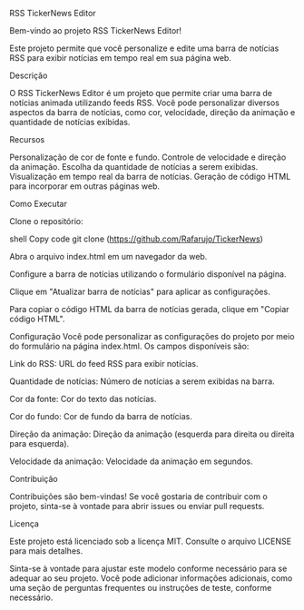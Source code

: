 RSS TickerNews Editor

Bem-vindo ao projeto RSS TickerNews Editor!

Este projeto permite que você personalize e edite uma barra de notícias RSS para exibir notícias em tempo real em sua página web.

Descrição

O RSS TickerNews Editor é um projeto que permite criar uma barra de notícias animada utilizando feeds RSS. Você pode personalizar diversos aspectos da barra de notícias, como cor, velocidade, direção da animação e quantidade de notícias exibidas.

Recursos

Personalização de cor de fonte e fundo.
Controle de velocidade e direção da animação.
Escolha da quantidade de notícias a serem exibidas.
Visualização em tempo real da barra de notícias.
Geração de código HTML para incorporar em outras páginas web.

Como Executar

Clone o repositório:

shell
Copy code
git clone (https://github.com/Rafarujo/TickerNews)

Abra o arquivo index.html em um navegador da web.

Configure a barra de notícias utilizando o formulário disponível na página.

Clique em "Atualizar barra de notícias" para aplicar as configurações.

Para copiar o código HTML da barra de notícias gerada, clique em "Copiar código HTML".

Configuração
Você pode personalizar as configurações do projeto por meio do formulário na página index.html. Os campos disponíveis são:

Link do RSS: URL do feed RSS para exibir notícias.

Quantidade de notícias: Número de notícias a serem exibidas na barra.

Cor da fonte: Cor do texto das notícias.

Cor do fundo: Cor de fundo da barra de notícias.

Direção da animação: Direção da animação (esquerda para direita ou direita para esquerda).

Velocidade da animação: Velocidade da animação em segundos.

Contribuição

Contribuições são bem-vindas! Se você gostaria de contribuir com o projeto, sinta-se à vontade para abrir issues ou enviar pull requests.

Licença

Este projeto está licenciado sob a licença MIT. Consulte o arquivo LICENSE para mais detalhes.

Sinta-se à vontade para ajustar este modelo conforme necessário para se adequar ao seu projeto. 
Você pode adicionar informações adicionais, como uma seção de perguntas frequentes ou instruções de teste, conforme necessário.
